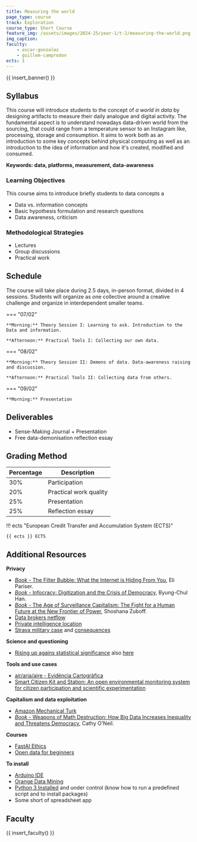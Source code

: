```yaml
---
title: Measuring the world
page_type: course
track: Exploration
course_type: Short Course
feature_img: /assets/images/2024-25/year-1/t-2/measuring-the-world.png
img_caption:
faculty:
    - oscar-gonzalez
    - guillem-camprodon
ects: 1
---
```


{{ insert_banner() }}

## Syllabus

This course will introduce students to the concept of _a world in data_ by designing artifacts to measure their daily analogue and digital activity. The fundamental aspect is to understand nowadays data-driven world from the sourcing, that could range from a temperature sensor to an Instagram like, processing, storage and consumption. It aims to work both as an introduction to some key concepts behind physical computing as well as an introduction to the idea of information and how it's created, modified and consumed.

**Keywords: data, platforms, measurement, data-awareness**

### Learning Objectives

This course aims to introduce briefly students to data concepts a

- Data vs. information concepts
- Basic hypothesis formulation and research questions
- Data awareness, criticism

### Methodological Strategies

- Lectures
- Group discussions
- Practical work

## Schedule

The course will take place during 2.5 days, in-person format, divided in 4 sessions. Students will organize as one collective around a creative challenge and organize in interdependent smaller teams.

=== "07/02"

    **Morning:** Theory Session I: Learning to ask. Introduction to the Data and information.

    **Afternoon:** Practical Tools I: Collecting our own data.

=== "08/02"

    **Morning:** Theory Session II: Demons of data. Data-awareness raising and discussion.

    **Afternoon:** Practical Tools II: Collecting data from others.

=== "09/02"

    **Morning:** Presentation

## Deliverables

- Sense-Making Journal + Presentation
- Free data-demonisation reflection essay

## Grading Method

| Percentage  | Description                         |
| ----------- | ------------------------------------|
| 30%         | Participation                       |
| 20%         | Practical work quality              |
| 25%         | Presentation                        |
| 25%         | Reflection essay                    |

!!! ects "European Credit Transfer and Accumulation System (ECTS)"

    {{ ects }} ECTS

## Additional Resources

**Privacy**

- [_Book_ - The Filter Bubble: What the Internet is Hiding From You](https://www.goodreads.com/book/show/10596103-the-filter-bubble?from_search=true&from_srp=true&qid=Vz2TLUup2J&rank=1), Eli Pariser.
- [_Book_ - Infocracy: Digitization and the Crisis of Democracy](https://www.goodreads.com/book/show/60659995-infocracy?from_search=true&from_srp=true&qid=2mIIViIz7M&rank=1), Byung-Chul Han.
- [_Book_ - The Age of Surveillance Capitalism: The Fight for a Human Future at the New Frontier of Power](https://www.goodreads.com/book/show/26195941-the-age-of-surveillance-capitalism), Shoshana Zuboff.
- [Data brokers netflow](https://www.vice.com/en/article/jg84yy/data-brokers-netflow-data-team-cymru)
- [Private intelligence location](https://www.vice.com/en/article/qj454d/private-intelligence-location-data-xmode-hyas)
- [Strava military case](https://www.wired.com/story/strava-heat-map-military-bases-fitness-trackers-privacy/) and [consequences](https://edition.cnn.com/2018/01/28/politics/strava-military-bases-location/index.html)

**Science and questioning**

- [Rising up agains statistical significance](https://www.nature.com/articles/d41586-019-00857-9) also [here](https://pubmed.ncbi.nlm.nih.gov/30894741/)

**Tools and use cases**

- [air/aria/aire - Evidència Cartogràfica](http://air.300000.eu/#ca)
- [Smart Citizen Kit and Station: An open environmental monitoring system for citizen participation and scientific experimentation](https://www.hardware-x.com/article/S2468-0672(19)30020-3/fulltext)

**Capitalism and data exploitation**

- [Amazon Mechanical Turk](https://www.theatlantic.com/business/archive/2018/01/amazon-mechanical-turk/551192/)
- [_Book_ - Weapons of Math Destruction: How Big Data Increases Inequality and Threatens Democracy](https://www.goodreads.com/book/show/28186015-weapons-of-math-destruction), Cathy O'Neil.

**Courses**

- [FastAI Ethics](https://ethics.fast.ai/syllabus/)
- [Open data for beginners](https://ukdataservice.ac.uk/learning-hub/)

**To install**

- [Arduino IDE](https://www.arduino.cc/en/software)
- [Orange Data Mining](https://orangedatamining.com/)
- [Python 3 Installed](https://fablabbcn-projects.gitlab.io/learning/fabacademy-local-docs/clubs/codeclub/scripting/#installing-python) and under control (know how to run a predefined script and to install packages)
- Some short of spreadsheet app

## Faculty

{{ insert_faculty() }}

